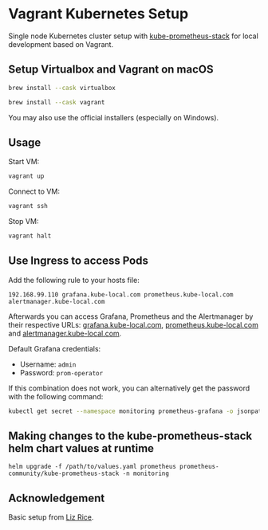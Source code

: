 # Vagrant Kubernetes Setup

Single node Kubernetes cluster setup with [kube-prometheus-stack](https://github.com/prometheus-operator/kube-prometheus) for local development based on Vagrant.

## Setup Virtualbox and Vagrant on macOS

```sh
brew install --cask virtualbox
```

```sh
brew install --cask vagrant
```

You may also use the official installers (especially on Windows).

## Usage

Start VM:

```sh
vagrant up
```

Connect to VM:

```sh
vagrant ssh
```

Stop VM:

```sh
vagrant halt
```

## Use Ingress to access Pods

Add the following rule to your hosts file:

```
192.168.99.110 grafana.kube-local.com prometheus.kube-local.com alertmanager.kube-local.com
```

Afterwards you can access Grafana, Prometheus and the Alertmanager by their respective URLs: [grafana.kube-local.com](http://grafana.kube-local.com), [prometheus.kube-local.com](http://prometheus.kube-local.com) and [alertmanager.kube-local.com](http://alertmanager.kube-local.com).

Default Grafana credentials:

- Username: `admin`
- Password: `prom-operator`

If this combination does not work, you can alternatively get the password with the following command:

```sh
kubectl get secret --namespace monitoring prometheus-grafana -o jsonpath="{.data.admin-password}" | base64 --decode ; echo
```

## Making changes to the kube-prometheus-stack helm chart values at runtime

```
helm upgrade -f /path/to/values.yaml prometheus prometheus-community/kube-prometheus-stack -n monitoring
```

## Acknowledgement

Basic setup from [Liz Rice](https://medium.com/@lizrice/kubernetes-in-vagrant-with-kubeadm-21979ded6c63).
